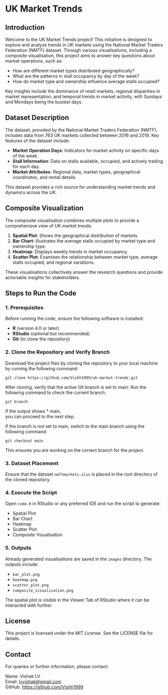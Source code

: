 # UK Market Trends

## Introduction
Welcome to the UK Market Trends project! This initiative is designed to explore and analyze trends in UK markets using the National Market Traders Federation (NMTF) dataset. Through various visualisations, including a composite visualisation, this project aims to answer key questions about market operations, such as:
- How are different market types distributed geographically?
- What are the patterns in stall occupancy by day of the week?
- How do market type and ownership influence average stalls occupied?

Key insights include the dominance of retail markets, regional disparities in market representation, and temporal trends in market activity, with Sundays and Mondays being the busiest days.

## Dataset Description
The dataset, provided by the National Market Traders Federation (NMTF), includes data from 763 UK markets collected between 2016 and 2019. Key features of the dataset include:

- **Market Operation Days**: Indicators for market activity on specific days of the week.
- **Stall Information**: Data on stalls available, occupied, and actively trading for each day.
- **Market Attributes**: Regional data, market types, geographical coordinates, and rental details.

This dataset provides a rich source for understanding market trends and dynamics across the UK.

## Composite Visualization
The composite visualisation combines multiple plots to provide a comprehensive view of UK market trends:
1. **Spatial Plot**: Shows the geographical distribution of markets.
2. **Bar Chart**: Illustrates the average stalls occupied by market type and ownership type.
3. **Heatmap**: Displays weekly trends in market occupancy.
4. **Scatter Plot**: Examines the relationship between market type, average stalls occupied, and regional variations.

These visualisations collectively answer the research questions and provide actionable insights for stakeholders.

## Steps to Run the Code
### 1. Prerequisites
Before running the code, ensure the following software is installed:
- **R** (version 4.0 or later)
- **RStudio** (optional but recommended)
- **Git** (to clone the repository)

### 2. Clone the Repository and Verify Branch
Download the project files by cloning the repository to your local machine by running the following command:

`git clone https://github.com/Vishh1999/uk-market-trends.git`

After cloning, verify that the active Git branch is set to main:
Run the following command to check the current branch:

`git branch`

If the output shows * main,\
you can proceed to the next step.

If the branch is not set to main, switch to the main branch using the following command:

`git checkout main`

This ensures you are working on the correct branch for the project.

### 3. Dataset Placement
Ensure that the dataset `nmftmarkets.xlsx` is placed in the root directory of the cloned repository.

### 4. Execute the Script
Open `code.R` in RStudio or any preferred IDE and run the script to generate:
- Spatial Plot
- Bar Chart
- Heatmap
- Scatter Plot
- Composite Visualisation

### 5. Outputs
Already generated visualisations are saved in the `images` directory. The outputs include:
- `bar_plot.png`
- `heatmap.png`
- `scatter_plot.png`
- `composite_visualisation.png`

The spatial plot is visible in the Viewer Tab of RStudio where it can be interacted with further.

## License
This project is licensed under the MIT License. See the LICENSE file for details.

## Contact
For queries or further information, please contact:

Name: Vishak LV\
Email: lvvishak@gmail.com\
GitHub: https://github.com/Vishh1999
